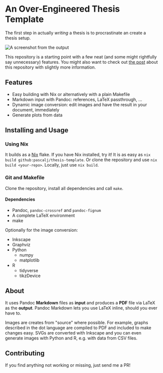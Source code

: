 # An Over-Engineered Thesis Template

The first step in actually *writing* a thesis is to procrastinate an create a thesis setup. 

![A screenshot from the output](https://pascal.jungblut.me/images/thesis.png)

This repository is a starting point with a few neat (and some might rightfully say unnecessary) features. You might also want to check out [the post](https://pascal.jungblut.me/posts/overengineering-thesis-template/) about this repository with slightly more information.

## Features

- Easy building with Nix or alternatively with a plain Makefile
- Markdown input with Pandoc: references, LaTeX passthrough, ...
- Dynamic image conversion: edit images and have the result in your document, immediately
- Generate plots from data

## Installing and Usage

### Using Nix

It builds as a [Nix](https://nixos.org/) flake. If you have Nix installed, try it! It is as easy as `nix build
github:pascalj/thesis-template`. Or clone the repository and use `nix build <your-repo>`. Locally, just use `nix
build`.

### Git and Makefile

Clone the repository, install all dependencies and call `make`.

#### Dependencies

- Pandoc, `pandoc-crossref` and `pandoc-fignum`
- A complete LaTeX environment
- make

Optionally for the image conversion:

- Inkscape
- Graphviz
- Python
  - numpy
  - matplotlib
- R
  - tidyverse
  - tikzDevice

## About

It uses Pandoc **Markdown** files as **input** and produces a **PDF** file via LaTeX as the **output**. Pandoc Markdown lets you
use LaTeX inline, should you ever have to.

Images are creates from "source" where possible. For example, graphs described in the dot language are compiled to PDF
and included to make changes easy. SVGs are converted with Inkscape and you can even generate images with Python and R,
e.g. with data from CSV files.

## Contributing

If you find anything not working or missing, just send me a PR!
